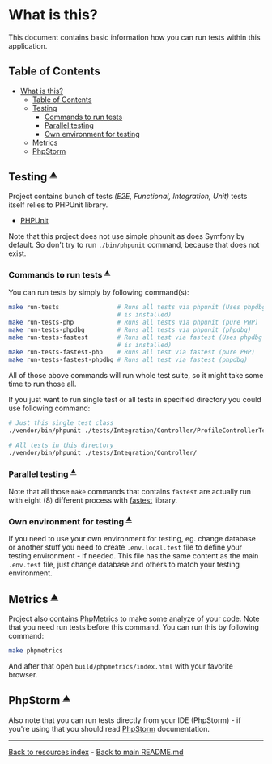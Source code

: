 # What is this?

This document contains basic information how you can run tests within this
application.

## Table of Contents

* [What is this?](#what-is-this)
  * [Table of Contents](#table-of-contents)
  * [Testing](#testing-smallsuptable-of-contentssupsmall)
    * [Commands to run tests](#commands-to-run-tests-smallsuptable-of-contentssupsmall)
    * [Parallel testing](#parallel-testing-smallsuptable-of-contentssupsmall)
    * [Own environment for testing](#own-environment-for-testing-smallsuptable-of-contentssupsmall)
  * [Metrics](#metrics-smallsuptable-of-contentssupsmall)
  * [PhpStorm](#phpstorm-smallsuptable-of-contentssupsmall)

## Testing <small><sup>[▲](#table-of-contents)</sup></small>

Project contains bunch of tests _(E2E, Functional, Integration, Unit)_ tests
itself relies to PHPUnit library.

* [PHPUnit](https://phpunit.de/)

Note that this project does not use simple phpunit as does Symfony by default.
So don't try to run `./bin/phpunit` command, because that does not exist.

### Commands to run tests <small><sup>[▲](#table-of-contents)</sup></small>

You can run tests by simply by following command(s):

```bash
make run-tests                # Runs all tests via phpunit (Uses phpdbg if that
                              # is installed)
make run-tests-php            # Runs all tests via phpunit (pure PHP)
make run-tests-phpdbg         # Runs all tests via phpunit (phpdbg)
make run-tests-fastest        # Runs all test via fastest (Uses phpdbg if that
                              # is installed)
make run-tests-fastest-php    # Runs all test via fastest (pure PHP)
make run-tests-fastest-phpdbg # Runs all test via fastest (phpdbg)
```

All of those above commands will run whole test suite, so it might take some
time to run those all.

If you just want to run single test or all tests in specified directory you
could use following command:

```bash
# Just this single test class
./vendor/bin/phpunit ./tests/Integration/Controller/ProfileControllerTest.php

# All tests in this directory
./vendor/bin/phpunit ./tests/Integration/Controller/
```

### Parallel testing <small><sup>[▲](#table-of-contents)</sup></small>

Note that all those `make` commands that contains `fastest` are actually run
with eight (8) different process with [fastest](https://github.com/liuggio/fastest)
library.

### Own environment for testing <small><sup>[▲](#table-of-contents)</sup></small>

If you need to use your own environment for testing, eg. change database or
another stuff you need to create `.env.local.test` file to define your testing
environment - if needed. This file has the same content as the main `.env.test`
file, just change database and others to match your testing environment.

## Metrics <small><sup>[▲](#table-of-contents)</sup></small>

Project also contains [PhpMetrics](https://github.com/phpmetrics/phpmetrics)
to make some analyze of your code. Note that you need run tests before this
command. You can run this by following command:

```bash
make phpmetrics
```

And after that open `build/phpmetrics/index.html` with your favorite browser.

## PhpStorm <small><sup>[▲](#table-of-contents)</sup></small>

Also note that you can run tests directly from your IDE (PhpStorm) - if you're
using that you should read [PhpStorm](PHPSTORM.md) documentation.

---

[Back to resources index](README.md) - [Back to main README.md](../README.md)
